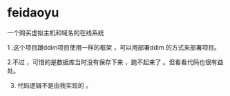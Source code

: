 feidaoyu
========

一个购买虚拟主机和域名的在线系统

1 .这个项目跟ddim项目使用一样的框架 ，可以用部署ddim 的方式来部署项目。


2.不过 ，可惜的是数据库当时没有保存下来 ，跑不起来了 。但看看代码也很有益处。


3. 代码逻辑不是由我实现的 。

